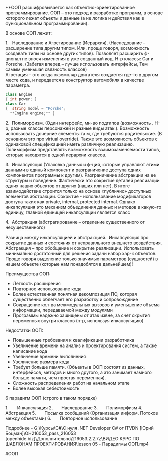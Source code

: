 **ООП расшифровывается как объектно-ориентированное программирование. ООП – это подход к разработке программ, в основе которого лежат объекты и данные (а не логика и действия как в функциональном программировании).

В основе ООП лежит:

1.   Наследование и Агрегирование (Иерархия). (Наследование – расширение типа другим типом. Или, проще говоря, возможность создавать типы на основе других типов). Позволяет расширить ф-ционал не внося изменения в уже созданный код. Н-р классы: Car и Porsche. (Забегая вперед – лучше использовать интерфейсы, Тем самым уменьшая связность классов)  
Агрегация – это когда экземпляр двигателя создается где-то в другом месте кода, и передается в конструктор автомобиля в качестве параметра.

```C#
class Engine
{ int power; }          
class Car
{  string model = "Porshe";
  **Engine engine;** }
```

2.  Полиморфизм. (Один интерфейс, мн-во подтипов (возможность . Н-р, разные классы персонажей и разные виды атак.). Возможность использовать дочерние элементы та м, где требуются родительские. (В основном это про virtual override). Также это возможность объектов с одинаковой спецификацией иметь различную реализацию. Полиморфизм представлять возможность взаимозаменяемости типов, которые находятся в одной иерархии классов. 

3.  Инкапсуляция (Упаковка данных и ф-ций, которые управляют этими данными в единый компонент и разграничение доступа одних компонентов программы к другим). Разграничение абстракции на ее структуры и поведение. Фактически это сокрытие деталей реализации одних наших объектов от других (наших или нет). В итоге взаимодействие строится только на основе «публично» доступных элементов абстракции. Сокрытие - использование модификаторов доступа таких как private, internal, protected internal. Однако инкапсуляция это механизм объединения данных и методов в какую-то единицу, главной единицей инкапсуляции является класс

4.  Абстракция (абстрагирование – отделение существенного от несущественного)

Разница между инкапсуляцией и абстракцией.  Инкапсуляция про сокрытие данных и состояния от неправильного внешнего воздействия. Абстракция – про обобщение и сокрытие реализации. Использовать минимально достаточный для решения задачи набор хар-к объектов. Проще говоря выделение только значимых параметров (сущностей) в нашем объекте (которые нам понадобятся в дальнейшем)!

Преимущества ООП:

- Легкость расширения
- Повторное использование кода
- Более естественная понятная декомпозиция ПО, которая существенно облегчает его разработку и сопровождение
- Сокращение кол-ва межмодульных вызовов и уменьшение объема информации, передаваемой между модулями
- Программы надежно защищены от атак извне, за счет скрытия переменных внутри классов (н-р, используя инкапсуляцию)

Недостатки ООП:
- Повышенные требования к квалификации разработчика
- Увеличение времени на анализ и проектирования систем, а также написание кода
- Увеличение времени выполнения
- Увеличение размера кода
- Требует больше памяти. (Объекты в ООП состоят из данных, интерфейсов, методов и много другого, а это занимает намного больше памяти, чем простая переменная).
- Сложность распределения работ на начальном этапе
- Более высокая себестоимость


6 парадигм ООП (строго в таком порядке)

1.       Инкапсуляция
2.       Наследование
3.       Полиморфизм
4.       Абстракция
5.       Посылка сообщений (Организация информ. Потоков между объектами)
6.       Повторное использование

Подробнее - G:\Курсы\C#\С нуля .NET Developer С# от ITVDN [Юрий Боцман]\OH216053_pass_216053 [openhide.biz]\Дополнительно\216053.2.2.7z\ВИДЕО КУРС ПО ШАБЛОНАМ ПРОЕКТИРОВАНИЯ\lesson 05 - Парадигмы ООП.mp4

#ООП 